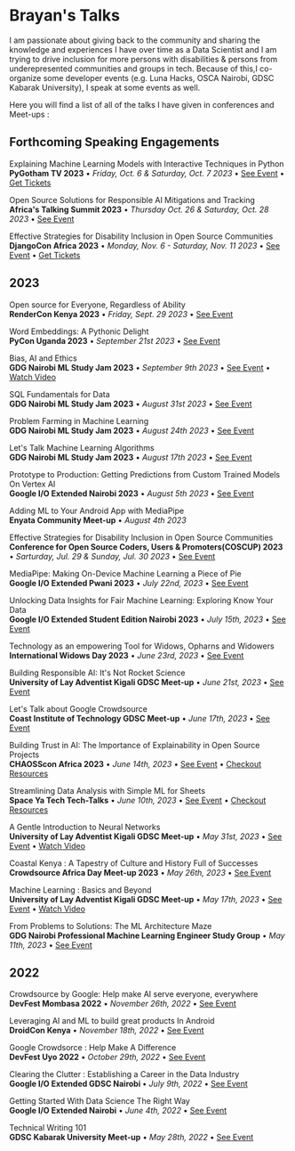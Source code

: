  # Brayan's Talks

I am passionate about giving back to the community and sharing the knowledge and experiences I have over time as a Data Scientist and I am trying to drive inclusion for more persons with disabilities & persons from underepresented communities and groups in tech. Because of this,I co-organize some developer events (e.g. Luna Hacks, OSCA Nairobi, GDSC Kabarak University), I speak at some events as well.

Here you will find a list of all of the talks I have given in conferences and Meet-ups : 

<h2><span>Forthcoming Speaking Engagements</span></h2>

<p>Explaining Machine Learning Models with Interactive Techniques in Python<br><strong>PyGotham TV 2023</strong> • <em>Friday, Oct. 6 & Saturday, Oct. 7 2023</em>  • <a href=https://2023.pygotham.tv/talks/explaining-machine-learning-models-with-interactive-techniques-in-python/>See Event</a> • <a href="https://2023.pygotham.tv/registration/">Get Tickets</a>

<p>Open Source Solutions for Responsible AI Mitigations and Tracking<br><strong>Africa's Talking Summit 2023</strong> • <em>Thursday Oct. 26 & Saturday, Oct. 28 2023</em>  • <a href=https://www.papercall.io/africastalkingsummit2023>See Event</a>

<p>Effective Strategies for Disability Inclusion in Open Source Communities<br><strong>DjangoCon Africa 2023</strong> • <em>Monday, Nov. 6 - Saturday, Nov. 11 2023</em>  • <a href=https://2023.djangocon.africa/>See Event</a> • <a href="https://2023.djangocon.africa/get-ticket">Get Tickets</a>

<h2><span>2023</span></h2>

<p>Open source for Everyone, Regardless of Ability<br><strong>RenderCon Kenya 2023</strong> • <em>Friday, Sept. 29 2023</em>  • <a href=https://www.rendercon.org/>See Event</a>

<p>Word Embeddings: A Pythonic Delight<br><strong>PyCon Uganda 2023</strong> • <em>September 21st 2023</em>  • <a href=https://ug.pycon.org/>See Event</a>

<p>Bias, AI and Ethics<br><strong>GDG Nairobi ML Study Jam 2023</strong> • <em>September 9th 2023</em>  • <a href=https://gdg.community.dev/events/details/google-gdg-nairobi-presents-ml-study-jam-week-3-introduction-to-deep-learning-course-2023-08-31/cohost-gdg-nairobi>See Event</a> • <a href="https://www.youtube.com/live/Xdy-YRn6ow8?si=7wAcBe8US_o9cJtI&t=514">Watch Video</a>

<p>SQL Fundamentals for Data<br><strong>GDG Nairobi ML Study Jam 2023</strong> • <em>August 31st 2023</em>  • <a href=https://gdg.community.dev/events/details/google-gdg-nairobi-presents-ml-study-jam-week-3-introduction-to-deep-learning-course-2023-08-31/cohost-gdg-nairobi>See Event</a>

<p>Problem Farming in Machine Learning<br><strong>GDG Nairobi ML Study Jam 2023</strong> • <em>August 24th 2023</em>  • <a href=https://gdg.community.dev/events/details/google-gdg-nairobi-presents-ml-study-jam-week-2-intermediate-machine-learning-2023-08-24/cohost-gdg-nairobi>See Event</a>

<p>Let's Talk Machine Learning Algorithms<br><strong>GDG Nairobi ML Study Jam 2023</strong> • <em>August 17th 2023</em>  • <a href=https://gdg.community.dev/events/details/google-gdg-nairobi-presents-ml-study-jam-week-1-introduction-to-machine-learning-2023-08-17/cohost-gdg-nairobi>See Event</a>

<p>Prototype to Production: Getting Predictions from Custom Trained Models On Vertex AI<br><strong>Google I/O Extended Nairobi 2023</strong> • <em>August 5th 2023</em>  • <a href=https://gdg.community.dev/events/details/google-gdg-nairobi-presents-google-io-2023-extended-nairobi/>See Event</a>

<p>Adding ML to Your Android App with MediaPipe <br><strong>Enyata Community Meet-up</strong> • <em>August 4th 2023</em>

<p>Effective Strategies for Disability Inclusion in Open Source Communities<br><strong>Conference for Open Source Coders, Users & Promoters(COSCUP) 2023</strong> • <em>Sarturday, Jul. 29 & Sunday, Jul. 30 2023</em>  • <a href=https://coscup.org/2023/en/>See Event</a>

<p>MediaPipe: Making On-Device Machine Learning a Piece of Pie<br><strong>Google I/O Extended Pwani 2023</strong> • <em>July 22nd, 2023</em>  • <a href=https://gdg.community.dev/events/details/google-gdg-pwani-presents-google-io-extended-pwani-2023/>See Event</a>

<p>Unlocking Data Insights for Fair Machine Learning: Exploring Know Your Data<br><strong>Google I/O Extended Student Edition Nairobi 2023</strong> • <em>July 15th, 2023</em>  • <a href=https://twitter.com/Ms_Konya/status/1680614877490999304?s=20>See Event</a>

<p>Technology as an empowering Tool for Widows, Opharns and Widowers<br><strong>International Widows Day 2023</strong> • <em>June 23rd, 2023</em>  • <a href=https://www.linkedin.com/posts/brayan-mwanyumba-309498227_internationalwidowsday-technology-womenempowerment-activity-7078268147002146817-8phJ?utm_source=share&utm_medium=member_desktop/>See Event</a>
  
<p>Building Responsible AI: It's Not Rocket Science<br><strong>University of Lay Adventist Kigali GDSC Meet-up</strong> • <em>June 21st, 2023</em>  • <a href=https://gdsc.community.dev/events/details/developer-student-clubs-university-of-lay-adventist-of-kigali-presents-explore-ml-study-jam-2023-06-21/>See Event</a>

<p>Let's Talk about Google Crowdsource<br><strong>Coast Institute of Technology GDSC Meet-up</strong> • <em>June 17th, 2023</em>  • <a href=https://gdsc.community.dev/events/details/developer-student-clubs-coast-institute-of-technology-presents-lets-talk-about-google-crowdsource//>See Event</a> 

<p>Building Trust in AI: The Importance of Explainability in Open Source Projects <br><strong>CHAOSScon Africa 2023</strong> • <em>June 14th, 2023</em>  • <a href=https://chaoss.community/chaosscon-2023-africa/>See Event</a> • <a href=https://github.com/mwanyumba7/TalksandEvents/blob/main/Talks/CHAOSSconAfrica23.md>Checkout Resources</a></p>  

<p> Streamlining Data Analysis with Simple ML for Sheets <br><strong>Space Ya Tech Tech-Talks</strong> • <em>June 10th, 2023</em>  • <a href=https://www.eventbrite.com/e/streamlining-data-analysis-with-simple-ml-for-sheets-tickets-649937258837/>See Event</a> • <a href=https://github.com/mwanyumba7/TalksandEvents/blob/main/Talks/SYTTechTalks-SessionOne.md>Checkout Resources</a></p>

<p>A Gentle Introduction to Neural Networks<br><strong>University of Lay Adventist Kigali GDSC Meet-up</strong> • <em>May 31st, 2023</em>  • <a href=https://gdsc.community.dev/events/details/developer-student-clubs-university-of-lay-adventist-of-kigali-presents-explore-ml-study-jam-2023-05-31//>See Event</a> • <a href=https://youtu.be/_L5Kfy0gpWY/>Watch Video</a>

<p>Coastal Kenya : A Tapestry of Culture and History Full of Successes<br><strong>Crowdsource Africa Day Meet-up 2023</strong> • <em>May 26th, 2023</em>  • <a href=https://www.linkedin.com/posts/brayan-mwanyumba-309498227_googlecrowdsource-activity-7069036903802503168-LB_S/?utm_source=share&utm_medium=member_desktop/>See Event</a>

<p>Machine Learning : Basics and Beyond<br><strong>University of Lay Adventist Kigali GDSC Meet-up</strong> • <em>May 17th, 2023</em>  • <a href=https://gdsc.community.dev/events/details/developer-student-clubs-university-of-lay-adventist-of-kigali-presents-explore-ml-study-jam-2023-05-31//>See Event</a> • <a href=https://youtu.be/GzcIodiTCVc/>Watch Video</a>

<p>From Problems to Solutions: The ML Architecture Maze<br><strong>GDG Nairobi Professional Machine Learning Engineer Study Group</strong> • <em>May 11th, 2023</em>  • <a href=https://gdg.community.dev/events/details/google-gdg-nairobi-presents-certification-study-group-professional-machine-learning-2023-05-18/cohost-gdg-nairobi/>See Event</a>

<h2><span>2022</span></h2>

<p> Crowdsource by Google: Help make AI serve everyone, everywhere <br><strong>DevFest Mombasa 2022</strong> • <em>November 26th, 2022</em> • <a target="_blank" rel="noopener" href="https://gdg.community.dev/events/details/google-gdg-mombasa-presents-devfest-2022-mombasa/">See Event</a></p>

<p>Leveraging AI and ML to build great products In Android <br><strong>DroidCon Kenya</strong> • <em>November 18th, 2022</em> • <a target="_blank" rel="noopener" href="https://droidcon.co.ke/sessions/leveraging-ai-and-ml-to-build-great-products-in-android-1667497717?from=/past-events/2022">See Event</a></p>

<p>Google Crowdsorce : Help Make A Difference <br><strong>DevFest Uyo 2022</strong> • <em>October 29th, 2022</em> • <a target="_blank" rel="noopener" href="https://twitter.com/gdg_uyo/status/1581886573741633536?s=20">See Event</a></p>


<p>Clearing the Clutter : Establishing a Career in the Data Industry<br><strong>Google I/O Extended GDSC Nairobi </strong> • <em>July 9th, 2022</em> • <a target="_blank" rel="noopener" href="https://twitter.com/gdscio/status/1545322789015617538?s=20">See Event</a></p>

<p data-v-68dca13d=""> Getting Started With Data Science The Right Way<br data-v-68dca13d=""><strong data-v-68dca13d="">Google I/O Extended Nairobi</strong> • <em data-v-68dca13d="">June 4th, 2022</em> • <a target="_blank" rel="noopener" href="https://gdg.community.dev/events/details/google-gdg-nairobi-presents-google-io-2022-extended-nairobi/" >See Event</a></p>

<p>Technical Writing 101<br><strong>GDSC Kabarak University Meet-up</strong> • <em>May 28th, 2022</em> • <a target="_blank" rel="noopener" href="https://gdsc.community.dev/events/details/developer-student-clubs-kabarak-university-presents-technical-writing/">See Event</a></p>
